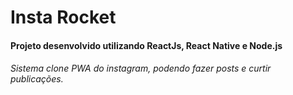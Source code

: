 <h1>Insta Rocket

<h4>Projeto desenvolvido utilizando ReactJs, React Native e Node.js

<h6>     Sistema clone PWA do instagram, podendo fazer posts e curtir publicações. 
